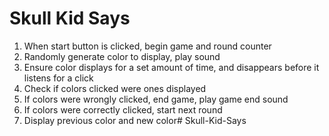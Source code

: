 # Skull Kid Says

1. When start button is clicked, begin game and round counter
2. Randomly generate color to display, play sound
3. Ensure color displays for a set amount of time, and disappears before it listens for a click
4. Check if colors clicked were ones displayed
5. If colors were wrongly clicked, end game, play game end sound
6. If colors were correctly clicked, start next round
7. Display previous color and new color# Skull-Kid-Says
